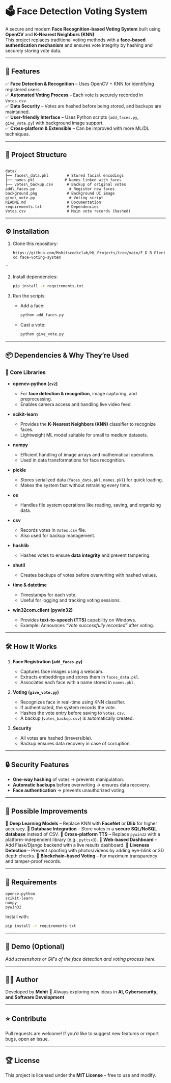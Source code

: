 ﻿# 🗳️ Face Detection Voting System

A secure and modern **Face Recognition-based Voting System** built using **OpenCV** and **K-Nearest Neighbors (KNN)**.  
This project replaces traditional voting methods with a **face-based authentication mechanism** and ensures vote integrity by hashing and securely storing vote data.

---

## 🚀 Features

✅ **Face Detection & Recognition** – Uses OpenCV + KNN for identifying registered users.  
✅ **Automated Voting Process** – Each vote is securely recorded in `Votes.csv`.  
✅ **Data Security** – Votes are hashed before being stored, and backups are maintained.  
✅ **User-friendly Interface** – Uses Python scripts (`add_faces.py`, `give_vote.py`) with background image support.  
✅ **Cross-platform & Extensible** – Can be improved with more ML/DL techniques.  

---

## 📂 Project Structure

```

data/
├── faces\_data.pkl        # Stored facial encodings
├── names.pkl             # Names linked with faces
├── votes\_backup.csv      # Backup of original votes
add\_faces.py               # Register new faces
background.png             # Background UI image
give\_vote.py               # Voting script
README.md                  # Documentation
requirements.txt           # Dependencies
Votes.csv                  # Main vote records (hashed)

````

---

## ⚙️ Installation

1. Clone this repository:
   ```bash[
   https://github.com/Mohitscodiclab/ML_Projects/tree/main/F_D_B_Election
   cd face-voting-system
``

2. Install dependencies:

   ```bash
   pip install -r requirements.txt
   ```

3. Run the scripts:

   * Add a face:

     ```bash
     python add_faces.py
     ```
   * Cast a vote:

     ```bash
     python give_vote.py
     ```

---

## 📦 Dependencies & Why They’re Used

### 🔹 Core Libraries

* **opencv-python (`cv2`)**

  * For **face detection & recognition**, image capturing, and preprocessing.
  * Enables camera access and handling live video feed.

* **scikit-learn**

  * Provides the **K-Nearest Neighbors (KNN)** classifier to recognize faces.
  * Lightweight ML model suitable for small to medium datasets.

* **numpy**

  * Efficient handling of image arrays and mathematical operations.
  * Used in data transformations for face recognition.

* **pickle**

  * Stores serialized data (`faces_data.pkl`, `names.pkl`) for quick loading.
  * Makes the system fast without retraining every time.

* **os**

  * Handles file system operations like reading, saving, and organizing data.

* **csv**

  * Records votes in `Votes.csv` file.
  * Also used for backup management.

* **hashlib**

  * Hashes votes to ensure **data integrity** and prevent tampering.

* **shutil**

  * Creates backups of votes before overwriting with hashed values.

* **time & datetime**

  * Timestamps for each vote.
  * Useful for logging and tracking voting sessions.

* **win32com.client (pywin32)**

  * Provides **text-to-speech (TTS)** capability on Windows.
  * Example: Announces *“Vote successfully recorded”* after voting.

---

## 🛠️ How It Works

1. **Face Registration (`add_faces.py`)**

   * Captures face images using a webcam.
   * Extracts embeddings and stores them in `faces_data.pkl`.
   * Associates each face with a name stored in `names.pkl`.

2. **Voting (`give_vote.py`)**

   * Recognizes face in real-time using KNN classifier.
   * If authenticated, the system records the vote.
   * Hashes the vote entry before saving to `Votes.csv`.
   * A backup (`votes_backup.csv`) is automatically created.

3. **Security**

   * All votes are hashed (irreversible).
   * Backup ensures data recovery in case of corruption.

---

## 🔒 Security Features

* **One-way hashing** of votes → prevents manipulation.
* **Automatic backups** before overwriting → ensures data recovery.
* **Face authentication** → prevents unauthorized voting.

---

## 🚀 Possible Improvements

🔹 **Deep Learning Models** – Replace KNN with **FaceNet** or **Dlib** for higher accuracy.
🔹 **Database Integration** – Store votes in a **secure SQL/NoSQL database** instead of CSV.
🔹 **Cross-platform TTS** – Replace `pywin32` with a platform-independent library (e.g., `pyttsx3`).
🔹 **Web-based Dashboard** – Add Flask/Django backend with a live results dashboard.
🔹 **Liveness Detection** – Prevent spoofing with photos/videos by adding eye-blink or 3D depth checks.
🔹 **Blockchain-based Voting** – For maximum transparency and tamper-proof records.

---

## 📜 Requirements

```
opencv-python
scikit-learn
numpy
pywin32
```

Install with:

```bash
pip install -r requirements.txt
```

---

## 📸 Demo (Optional)

*Add screenshots or GIFs of the face detection and voting process here.*

---

## 👨‍💻 Author

Developed by **Mohit**
🚀 Always exploring new ideas in **AI, Cybersecurity, and Software Development**

---

## ⭐ Contribute

Pull requests are welcome!
If you’d like to suggest new features or report bugs, open an issue.

---

## 🏆 License

This project is licensed under the **MIT License** – free to use and modify.



